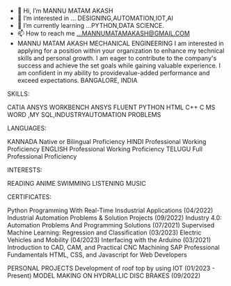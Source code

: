 - 👋 Hi, I’m MANNU MATAM AKASH
- 👀 I’m interested in ... DESIGNING,AUTOMATION,IOT,AI
- 🌱 I’m currently learning ...PYTHON,DATA SCIENCE.
- 📫 How to reach me ...MANNUMATAMAKASH@GMAIL.COM
- MANNU MATAM AKASH
                   MECHANICAL ENGINEERING
I am interested in applying for a position within your organization to enhance my technical skills and personal growth. I am eager to
contribute to the company's success and achieve the set goals while gaining valuable experience. I am confident in my ability to providevalue-added performance and exceed expectations.
BANGALORE, INDIA


SKILLS:

CATIA
ANSYS WORKBENCH
ANSYS FLUENT
PYTHON HTML
C++ C
MS WORD ,MY SQL,INDUSTRYAUTOMATION PROBLEMS

LANGUAGES:

KANNADA
Native or Bilingual Proficiency
HINDI
Professional Working Proficiency
ENGLISH
Professional Working Proficiency
TELUGU
Full Professional Proficiency


INTERESTS:

READING ANIME
SWIMMING
LISTENING MUSIC

CERTIFICATES: 

Python Programming With Real-Time Insdustrial Applications (04/2022)
Industrial Automation Problems & Solution Projects (09/2022)
Industry 4.0: Automation Problems And Programming Solutions (07/2021)
Supervised Machine Learning: Regression and Classification (03/2023)
Electric Vehicles and Mobility (04/2023)
Interfacing with the Arduino (03/2021)
Introduction to CAD, CAM, and Practical CNC Machining
SAP Professional Fundamentals
HTML, CSS, and Javascript for Web Developers



PERSONAL PROJECTS
Development of roof top by using IOT (01/2023 - Present)
MODEL MAKING ON HYDRALLIC DISC BRAKES (09/2022)

<!---
mannumatamakash/mannumatamakash is a ✨ special ✨ repository because its `README.md` (this file) appears on your GitHub profile.
You can click the Preview link to take a look at your changes.
--->

